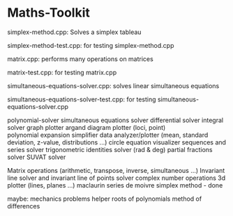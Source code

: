 # Maths-Toolkit
 
 simplex-method.cpp:
 Solves a simplex tableau
 
 simplex-method-test.cpp:
 for testing simplex-method.cpp
 
 
 matrix.cpp:
 performs many operations on matrices
 
 matrix-test.cpp:
 for testing matrix.cpp
 
 
 simultaneous-equations-solver.cpp: 
 solves linear simultaneous equations
 
 simultaneous-equations-solver-test.cpp: 
 for testing simultaneous-equations-solver.cpp



polynomial-solver
simultaneous equations solver
differential solver
integral solver
graph plotter
argand diagram plotter (loci, point)  
polynomial expansion simplifier
data analyzer/plotter (mean, standard deviation, z-value, distributions ...)
circle equation visualizer
sequences and series solver
trigonometric identities solver (rad & deg)
partial fractions solver
SUVAT solver

Matrix operations (arithmetic, transpose, inverse, simultaneous ...)
Invariant line solver and invariant line of points solver
complex number operations
3d plotter (lines, planes ...)
maclaurin series
de moivre
simplex method - done



maybe:
  mechanics problems helper
  roots of polynomials
  method of differences
